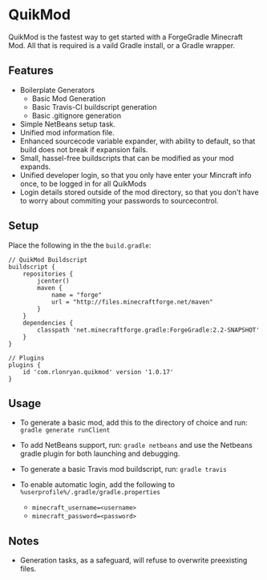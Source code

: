 # QuikMod

QuikMod is the fastest way to get started with a ForgeGradle Minecraft Mod. All that is required is a vaild Gradle install, or a Gradle wrapper.

## Features

- Boilerplate Generators
  - Basic Mod Generation
  - Basic Travis-CI buildscript generation
  - Basic .gitignore generation
- Simple NetBeans setup task.
- Unified mod information file.
- Enhanced sourcecode variable expander, with ability to default, so that build does not break if expansion fails.
- Small, hassel-free buildscripts that can be modified as your mod expands.
- Unified developer login, so that you only have enter your Mincraft info once, to be logged in for all QuikMods
- Login details stored outside of the mod directory, so that you don't have to worry about commiting your passwords to sourcecontrol.

## Setup

Place the following in the the `build.gradle`:
````
// QuikMod Buildscript
buildscript {
    repositories {
        jcenter()
        maven {
            name = "forge"
            url = "http://files.minecraftforge.net/maven"
        }
    }
    dependencies {
        classpath 'net.minecraftforge.gradle:ForgeGradle:2.2-SNAPSHOT'
    }
}

// Plugins
plugins {
	id 'com.rlonryan.quikmod' version '1.0.17'
}
````

## Usage

- To generate a basic mod, add this to the directory of choice and run: `gradle generate runClient`

- To add NetBeans support, run: `gradle netbeans` and use the Netbeans gradle plugin for both launching and debugging.

- To generate a basic Travis mod buildscript, run: `gradle travis`

- To enable automatic login, add the following to `%userprofile%/.gradle/gradle.properties`
  - `minecraft_username=<username>`
  - `minecraft_password=<password>`

## Notes
  - Generation tasks, as a safeguard, will refuse to overwrite preexisting files.

